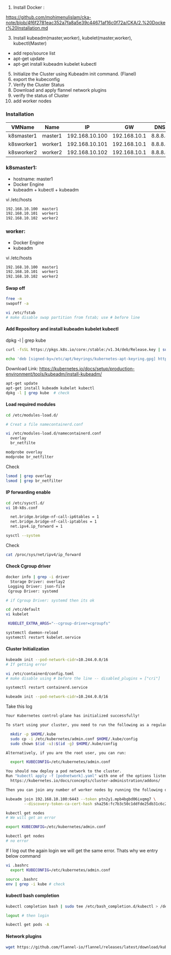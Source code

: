 01. Install Docker :

https://github.com/mohimenulislam/cka-note/blob/4f6f2781eac352a7fa8a5e39c44671af16c0f72a/CKA/2.%20Docker%20Installation.md

3. Install kubeadm(master,worker), kubelet(master,worker), kubectl(Master)

 - add repo/source list
 - apt-get update
 - apt-get install kubeadm kubelet kubectl
   
5. Initialize the Cluster using Kubeadm init command. (Flanel)
6. export the kubeconfig
04. Verify the Cluster Status
05. Download and apply flannel network plugins
06. verify the status of Cluster
07. add worker nodes

### Installation 

| VMName | Name | IP | GW | DNS |
| --- | ---- | ---- | ---- | ---- | 
k8smaster1 | master1 | 192.168.10.100 | 192.168.10.1 | 8.8.8.8 |
k8sworker1 | worker1 | 192.168.10.101 | 192.168.10.1 | 8.8.8.8 |
k8sworker2 | worker2 | 192.168.10.102 | 192.168.10.1 | 8.8.8.8 |

### k8smaster1:
- hostname: master1
- Docker Engine
- kubeadm + kubectl + kubeadm
  
vi /etc/hosts
```bash
192.168.10.100  master1
192.168.10.101  worker1
192.168.10.102  worker2
```

### worker:
- Docker Engine
- kubeadm
  
vi /etc/hosts
```bash
192.168.10.100  master1
192.168.10.101  worker1
192.168.10.102  worker2
```


#### Swap off

```bash
free -m
swapoff -a

vi /etc/fstab
# make disable swap partition from fstab; use # before line
```

#### Add Repository and install kubeadm kubelet kubectl

dpkg -l | grep kube

```bash
curl -fsSL https://pkgs.k8s.io/core:/stable:/v1.34/deb/Release.key | sudo gpg --dearmor -o /etc/apt/keyrings/kubernetes-apt-keyring.gpg

echo 'deb [signed-by=/etc/apt/keyrings/kubernetes-apt-keyring.gpg] https://pkgs.k8s.io/core:/stable:/v1.34/deb/ /' | sudo tee /etc/apt/sources.list.d/kubernetes.list
```
Download Link: https://kubernetes.io/docs/setup/production-environment/tools/kubeadm/install-kubeadm/


```bash
apt-get update
apt-get install kubeadm kubelet kubectl
dpkg -l | grep kube  # check
```

#### Load required modules

```bash
cd /etc/modules-load.d/

# Creat a file namecontainerd.conf

vi /etc/modules-load.d/namecontainerd.conf
  overlay
  br_netfilte

modprobe overlay
modprobe br_netfilter
```
Check
```bash
lsmod | grep overlay
lsmod | grep br_netfilter
```

#### IP forwarding enable

```bash
cd /etc/sysctl.d/
vi 10-k8s.conf

  net.bridge.bridge-nf-call-ip6tables = 1
  net.bridge.bridge-nf-call-iptables = 1
  net.ipv4.ip_forward = 1

sysctl --system
```

Check 
```bash
cat /proc/sys/net/ipv4/ip_forward
```

#### Check Cgroup driver
```bash
docker info | grep -i driver
  Storage Driver: overlay2
 Logging Driver: json-file
 Cgroup Driver: systemd

# if Cgroup Driver: systemd then its ok
```


```bash
cd /etc/default
vi kubelet

 KUBELET_EXTRA_ARGS="--cgroup-driver=cgroupfs"

systemctl daemon-reload
systemctl restart kubelet.service
```

#### Cluster Initialization

```bash
kubeadm init --pod-network-cidr=10.244.0.0/16
# If getting error

vi /etc/containerd/config.toml
# make disable using # before the line -- disabled_plugins = ["cri"]

systemctl restart containerd.service
```

```bash
kubeadm init --pod-network-cidr=10.244.0.0/16
```

Take this log
```bash
Your Kubernetes control-plane has initialized successfully!

To start using your cluster, you need to run the following as a regular user:

  mkdir -p $HOME/.kube
  sudo cp -i /etc/kubernetes/admin.conf $HOME/.kube/config
  sudo chown $(id -u):$(id -g) $HOME/.kube/config

Alternatively, if you are the root user, you can run:

  export KUBECONFIG=/etc/kubernetes/admin.conf

You should now deploy a pod network to the cluster.
Run "kubectl apply -f [podnetwork].yaml" with one of the options listed at:
  https://kubernetes.io/docs/concepts/cluster-administration/addons/

Then you can join any number of worker nodes by running the following on each as root:

kubeadm join 192.168.10.100:6443 --token ptn2y1.mpb4bgbd06ixqmg7 \
        --discovery-token-ca-cert-hash sha256:fc7b3c50c1ddfde25db31c6c27a6887a9340c41ababc72164b8e5983f4c3272e
```


```bash
kubectl get nodes
# We will get an error
```

```bash
export KUBECONFIG=/etc/kubernetes/admin.conf
```

```bash
kubectl get nodes
# no error
```

If I log out the again login we will get the same error. Thats why we entry below command

```bash
vi .bashrc
  export KUBECONFIG=/etc/kubernetes/admin.conf

source .bashrc
env | grep -i kube # check
```

#### kubectl bash completion

```bash
kubectl completion bash | sudo tee /etc/bash_completion.d/kubectl > /dev/null

logout # then login
```

```bash
kubectl get pods -A
```
#### Network plugins

```bash
wget https://github.com/flannel-io/flannel/releases/latest/download/kube-flannel.yml
```

